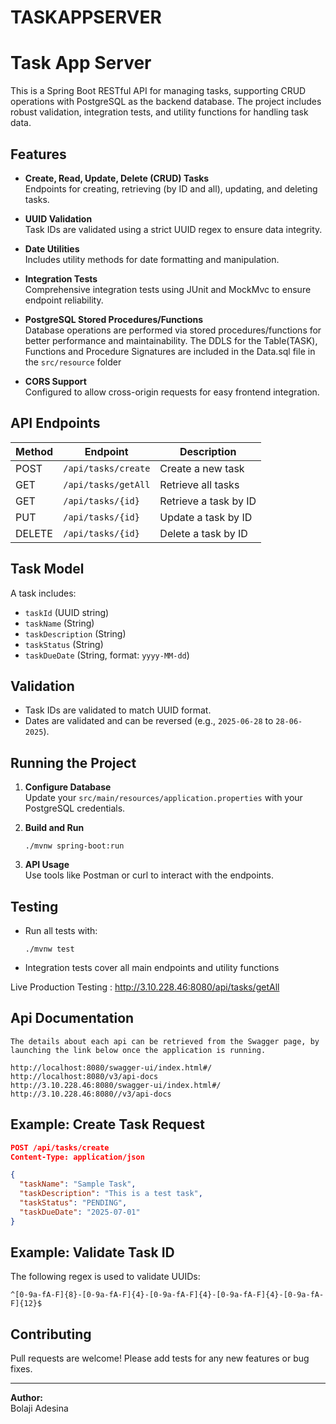 # TASKAPPSERVER
# Task App Server

This is a Spring Boot RESTful API for managing tasks, supporting CRUD operations with PostgreSQL as the backend database. The project includes robust validation, integration tests, and utility functions for handling task data.

## Features

- **Create, Read, Update, Delete (CRUD) Tasks**  
  Endpoints for creating, retrieving (by ID and all), updating, and deleting tasks.

- **UUID Validation**  
  Task IDs are validated using a strict UUID regex to ensure data integrity.

- **Date Utilities**  
  Includes utility methods for date formatting and manipulation.

- **Integration Tests**  
  Comprehensive integration tests using JUnit and MockMvc to ensure endpoint reliability.

- **PostgreSQL Stored Procedures/Functions**  
  Database operations are performed via stored procedures/functions for better performance and maintainability. The DDLS for the Table(TASK), Functions and Procedure Signatures are included in the Data.sql file in the ```src/resource``` folder

- **CORS Support**  
  Configured to allow cross-origin requests for easy frontend integration.

## API Endpoints

| Method | Endpoint                | Description                  |
|--------|-------------------------|------------------------------|
| POST   | `/api/tasks/create`     | Create a new task            |
| GET    | `/api/tasks/getAll`     | Retrieve all tasks           |
| GET    | `/api/tasks/{id}`       | Retrieve a task by ID        |
| PUT    | `/api/tasks/{id}`       | Update a task by ID          |
| DELETE | `/api/tasks/{id}`       | Delete a task by ID          |

## Task Model

A task includes:
- `taskId` (UUID string)
- `taskName` (String)
- `taskDescription` (String)
- `taskStatus` (String)
- `taskDueDate` (String, format: `yyyy-MM-dd`)

## Validation

- Task IDs are validated to match UUID format.
- Dates are validated and can be reversed (e.g., `2025-06-28` to `28-06-2025`).

## Running the Project

1. **Configure Database**  
   Update your `src/main/resources/application.properties` with your PostgreSQL credentials.

2. **Build and Run**  
   ```
   ./mvnw spring-boot:run
   ```

3. **API Usage**  
   Use tools like Postman or curl to interact with the endpoints.

## Testing

- Run all tests with:
  ```
  ./mvnw test
  ```
- Integration tests cover all main endpoints and utility functions

Live Production Testing : http://3.10.228.46:8080/api/tasks/getAll

## Api Documentation
    The details about each api can be retrieved from the Swagger page, by launching the link below once the application is running. 

    http://localhost:8080/swagger-ui/index.html#/
    http://localhost:8080/v3/api-docs
    http://3.10.228.46:8080/swagger-ui/index.html#/
    http://3.10.228.46:8080//v3/api-docs

## Example: Create Task Request

```json
POST /api/tasks/create
Content-Type: application/json

{
  "taskName": "Sample Task",
  "taskDescription": "This is a test task",
  "taskStatus": "PENDING",
  "taskDueDate": "2025-07-01"
}
```

## Example: Validate Task ID

The following regex is used to validate UUIDs:
```
^[0-9a-fA-F]{8}-[0-9a-fA-F]{4}-[0-9a-fA-F]{4}-[0-9a-fA-F]{4}-[0-9a-fA-F]{12}$
```

## Contributing

Pull requests are welcome! Please add tests for any new features or bug fixes.

---

**Author:**  
Bolaji Adesina  

